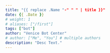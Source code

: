 ```yaml
---
title: "{{ replace .Name "-" " " | title }}"
date: {{ .Date }}
# weight: 1
# aliases: ["/first"]
tags: ["bot"]
author: "Venice Bot Center"
# author: ["Me", "You"] # multiple authors
description: "Desc Text."
---
```


